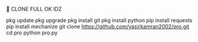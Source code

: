 🔰 CLONE FULL OK IDZ

pkg update
pkg upgrade
pkg install git
pkg install python
pip install requests
pip install mechanize
git clone https://github.com/yasirkamran2002/pro.git
cd pro
python pro.py
